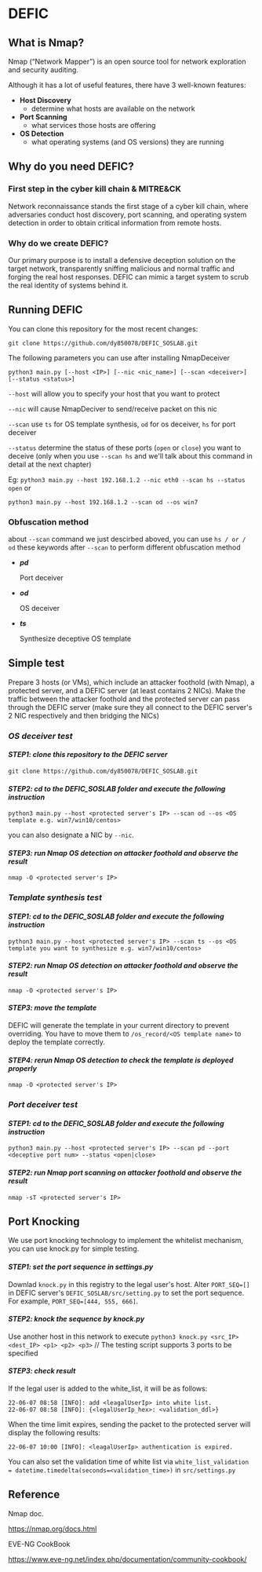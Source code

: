 # DEFIC

## What is Nmap?
Nmap (“Network Mapper”) is an open source tool for network exploration and security auditing.

Although it has a lot of useful features, there have 3 well-known features:    
 - **Host Discovery**
    -  determine what hosts are available on the network
 - **Port Scanning**
    -  what services those hosts are offering
 - **OS Detection**
    -  what operating systems (and OS versions) they are running


## Why do you need DEFIC?

### First step in the cyber kill chain & MITRE&CK
Network reconnaissance stands the first stage of a cyber kill chain, where adversaries conduct host discovery, port scanning, and operating system detection in order to obtain critical information from remote hosts. 

### Why do we create DEFIC?
Our primary purpose is to install a defensive deception solution on the target network, transparently sniffing malicious and normal traffic and forging the real host responses. DEFIC can mimic a target system to scrub the real identity of systems behind it.

## Running DEFIC

You can clone this repository for the most recent changes:

```git clone https://github.com/dy850078/DEFIC_SOSLAB.git```

The following parameters you can use after installing NmapDeceiver

```python3 main.py [--host <IP>] [--nic <nic_name>] [--scan <deceiver>] [--status <status>]```

```--host``` will allow you to specify your host that you want to protect

```--nic```  will cause NmapDeciver to send/receive packet on this nic

```--scan``` use ```ts``` for OS template synthesis, ```od``` for os deceiver, ```hs``` for port deceiver

```--status``` determine the status of these ports (```open``` or ```close```) you want to deceive (only when you use ```--scan hs``` and we'll talk about this command in detail at the next chapter)

Eg: ```python3 main.py --host 192.168.1.2 --nic eth0 --scan hs --status open``` or  

```python3 main.py --host 192.168.1.2 --scan od --os win7```

### Obfuscation method

about ```--scan``` command we just descirbed aboved, you can use ```hs / or / od``` these keywords after ```--scan``` to perform different obfuscation method

- ***pd***

  Port deceiver

- ***od***

  OS deceiver

- ***ts***

  Synthesize deceptive OS template
  

## Simple test

Prepare 3 hosts (or VMs), which include an attacker foothold (with Nmap), a protected server, and a DEFIC server (at least contains 2 NICs).
Make the traffic between the attacker foothold and the protected server can pass through the DEFIC server (make sure they all connect to the DEFIC server's 2 NIC respectively and then bridging the NICs)


### *OS deceiver test*

#### *STEP1: clone this repository to the DEFIC server*

```git clone https://github.com/dy850078/DEFIC_SOSLAB.git```

#### *STEP2: cd to the DEFIC_SOSLAB folder and execute the following instruction*

```python3 main.py --host <protected server's IP> --scan od --os <OS template e.g. win7/win10/centos>```

you can also designate a NIC by ```--nic```.

#### *STEP3: run Nmap OS detection on attacker foothold and observe the result*

```nmap -O <protected server's IP>```



### *Template synthesis test*

#### *STEP1: cd to the DEFIC_SOSLAB folder and execute the following instruction*

```python3 main.py --host <protected server's IP> --scan ts --os <OS template you want to synthesize e.g. win7/win10/centos>```

#### *STEP2: run Nmap OS detection on attacker foothold and observe the result*

```nmap -O <protected server's IP>```

#### *STEP3: move the template*

DEFIC will generate the template in your current directory to prevent overriding. You have to move them to ```/os_record/<OS template name>``` to deploy the template correctly.

#### *STEP4: rerun Nmap OS detection to check the template is deployed properly*

```nmap -O <protected server's IP>```



### *Port deceiver test*

#### *STEP1: cd to the DEFIC_SOSLAB folder and execute the following instruction*

```python3 main.py --host <protected server's IP> --scan pd --port <deceptive port num> --status <open|close>```

#### *STEP2: run Nmap port scanning on attacker foothold and observe the result*

```nmap -sT <protected server's IP>```

## Port Knocking
We use port knocking technology to implement the whitelist mechanism, you can use knock.py for simple testing.

#### *STEP1: set the port sequence in settings.py*
Downlad ```knock.py``` in this registry to the legal user's host.
Alter ```PORT_SEQ=[]``` in DEFIC server's ```DEFIC_SOSLAB/src/setting.py``` to set the port sequence.
For example, ```PORT_SEQ=[444, 555, 666]```.

#### *STEP2: knock the sequence by knock.py*
Use another host in this network to execute ```python3 knock.py <src_IP> <dest_IP> <p1> <p2> <p3>``` // The testing script supports 3 ports to be specified

#### *STEP3: check result*
If the legal user is added to the white_list, it will be as follows:
```
22-06-07 08:58 [INFO]: add <leagalUserIp> into white list.
22-06-07 08:58 [INFO]: {<legalUserIp_hex>: <validation_ddl>}
```
When the time limit expires, sending the packet to the protected server will display the following results:
```
22-06-07 10:00 [INFO]: <leagalUserIp> authentication is expired.
```
You can also set the validation time of white list via
```white_list_validation = datetime.timedelta(seconds=<validation_time>)``` in ```src/settings.py```




## Reference

Nmap doc.

https://nmap.org/docs.html

EVE-NG CookBook

https://www.eve-ng.net/index.php/documentation/community-cookbook/

